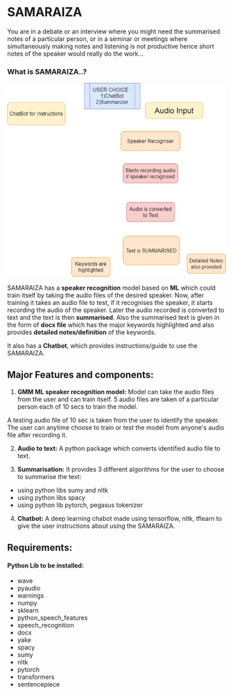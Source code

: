 
# SAMARAIZA 
You are in a debate or an interview where you might need the summarised 
notes of a particular person, or in a seminar or meetings where simultaneously making notes and listening
is not productive hence short notes of the speaker would really do the work...

### What is SAMARAIZA..?
![](https://github.com/RohitSinghDev/SAMARAIZA/blob/main/samarizer.png)

SAMARAIZA has a **speaker recognition** model based on **ML** which
could train itself by taking the audio files of the desired speaker.
Now, after training it takes an audio file to test, if it recognises the speaker, 
it starts recording the audio of the speaker. Later the audio recorded is converted to 
text and the text is then **summarised**. Also the summarised text is given 
in the form of **docx file** which has the major keywords
highlighted and also provides **detailed notes/definition** of the keywords.

It also has a **Chatbot**, which provides instructions/guide to use the SAMARAIZA.

## Major Features and components: 
1. **GMM ML speaker recognition model:**
Model can take the audio files from the user and can train itself. 5 audio files are taken 
of a particular person each of 10 secs to train the model.

A testing audio file of 10 sec is taken from the user to identify the speaker.
 The user can anytime choose to train or test the model from anyone's audio file after recording it.

2. **Audio to text:** 
A python package which converts identified audio file to text.

3. **Summarisation:**
It provides 3 different algorithms for the user to choose to summarise the text:
+ using python libs sumy and nltk
+ using python libs spacy
+ using python lib pytorch, pegasus tokenizer

4. **Chatbot:**
A deep learning chabot made using tensorflow, nltk, tflearn to give the user instructions about using the SAMARAIZA.



## Requirements:
#### Python Lib to be installed: 
+ wave
+ pyaudio
+ warnings
+ numpy
+ sklearn
+ python_speech_features
+ speech_recognition
+ docx
+ yake
+ spacy
+ sumy
+ nltk
+ pytorch
+ transformers
+ sentencepiece


